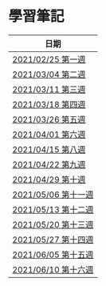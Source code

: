 # 學習筆記

日期 |
---- |
[2021/02/25 第一週](./筆記/week01.md) |
[2021/03/04 第二週](./筆記/week02.md) |
[2021/03/11 第三週](./筆記/week03.md) |  
[2021/03/18 第四週](./筆記/week04.md) |
[2021/03/26 第五週](./筆記/week05.md) |
[2021/04/01 第六週](./筆記/week06.md) |
[2021/04/15 第八週](./筆記/week08.md) |
[2021/04/22 第九週](./筆記/week09.md) |
[2021/04/29 第十週](./筆記/week10.md) |
[2021/05/06 第十一週](./筆記/week11.md) |
[2021/05/13 第十二週](./筆記/week12.md) |
[2021/05/20 第十三週](./筆記/week13.md) |
[2021/05/27 第十四週](./筆記/week14.md) |
[2021/06/05 第十五週](./筆記/week15.md) |
[2021/06/10 第十六週](./筆記/week16.md) |
